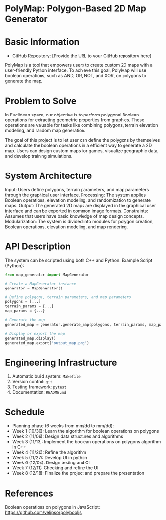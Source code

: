 PolyMap: Polygon-Based 2D Map Generator
=======================================

Basic Information
=================

- GitHub Repository: [Provide the URL to your GitHub repository here]

PolyMap is a tool that empowers users to create custom 2D maps with a user-friendly Python interface. 
To achieve this goal, PolyMap will use boolean operations, such as AND, OR, NOT, and XOR, on polygons to generate the map.


Problem to Solve
================

In Euclidean space, our objective is to perform polygonal Boolean operations for extracting geometric properties from graphics. 
These operations are valuable for tasks like combining polygons, terrain elevation modeling, and random map generation.

The goal of this project is to let user can define the polygons by themselves and calculate the boolean operations in a efficient way to generate a 2D map.
Users can design custom maps for games, visualize geographic data, and develop training simulations.


System Architecture
===================

Input: Users define polygons, terrain parameters, and map parameters through the graphical user interface.
Processing: The system applies Boolean operations, elevation modeling, and randomization to generate maps.
Output: The generated 2D maps are displayed in the graphical user interface and can be exported in common image formats.
Constraints: Assumes that users have basic knowledge of map design concepts.
Modularization: The system is divided into modules for polygon creation, Boolean operations, elevation modeling, and map rendering.


API Description
===============

The system can be scripted using both C++ and Python.
Example Script (Python):
```python
from map_generator import MapGenerator

# Create a MapGenerator instance
generator = MapGenerator()

# Define polygons, terrain parameters, and map parameters
polygons = [...]
terrain_params = {...}
map_params = {...}

# Generate the map
generated_map = generator.generate_map(polygons, terrain_params, map_params)

# Display or export the map
generated_map.display()
generated_map.export('output_map.png')
```


Engineering Infrastructure
==========================

1. Automatic build system: `Makefile`
2. Version control: `git`
3. Testing framework: `pytest`
4. Documentation: `README.md`


Schedule
========

* Planning phase (6 weeks from mm/dd to mm/dd):
* Week 1 (10/30): Learn the algorithm for boolean operations on polygons
* Week 2 (11/06): Design data structures and algorithms
* Week 3 (11/13): Implement the boolean operations on polygons algorithm in C++
* Week 4 (11/20): Refine the algorithm
* Week 5 (11/27): Develop UI in python
* Week 6 (12/04): Design testing and CI
* Week 7 (12/11): Checking and refine the UI
* Week 8 (12/18): Finalize the project and prepare the presentation


References
==========

Boolean operations on polygons in JavaScript: https://github.com/velipso/polybooljs

